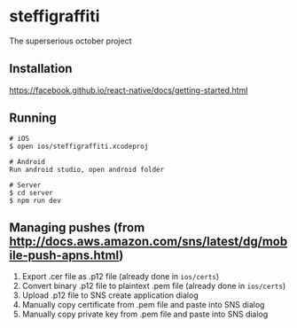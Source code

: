 # steffigraffiti

The superserious october project

## Installation

https://facebook.github.io/react-native/docs/getting-started.html


## Running

    # iOS
    $ open ios/steffigraffiti.xcodeproj

    # Android
    Run android studio, open android folder

    # Server
    $ cd server
    $ npm run dev

## Managing pushes (from http://docs.aws.amazon.com/sns/latest/dg/mobile-push-apns.html)

   1. Export .cer file as .p12 file (already done in `ios/certs`)
   2. Convert binary .p12 file to plaintext .pem file (already done in `ios/certs`)
   3. Upload .p12 file to SNS create application dialog
   4. Manually copy certificate from .pem file and paste into SNS dialog
   5. Manually copy private key from .pem file and paste into SNS dialog
